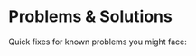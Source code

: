 # Problems & Solutions
Quick fixes for known problems you might face:
<SlideDeck deckPath="ios/deployapp/faq"/>